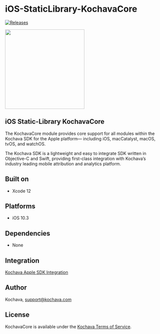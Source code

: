 # iOS-StaticLibrary-KochavaCore

[![Releases](https://img.shields.io/github/v/release/kochava/iOS-StaticLibrary-KochavaCore?include_prereleases&sort=semver)](https://github.com/Kochava/iOS-StaticLibrary-KochavaCore/releases)

<img src="https://storage.googleapis.com/kochava-web/2016/07/Kochava-horizontal-black-800x154.png" width="260" />

## iOS Static-Library KochavaCore

The KochavaCore module provides core support for all modules within the Kochava SDK for the Apple platform— including iOS, macCatalyst, macOS, tvOS, and watchOS.

The Kochava SDK is a lightweight and easy to integrate SDK written in Objective-C and Swift, providing first-class integration with Kochava’s industry leading mobile attribution and analytics platform.  

## Built on

* Xcode 12

## Platforms

* iOS 10.3

## Dependencies

* None

## Integration

[Kochava Apple SDK Integration](https://support.kochava.com/sdk-integration/sdk-kochavatracker-ios)

## Author

Kochava, support@kochava.com

## License

KochavaCore is available under the [Kochava Terms of Service](https://www.kochava.com/terms-of-service/).
